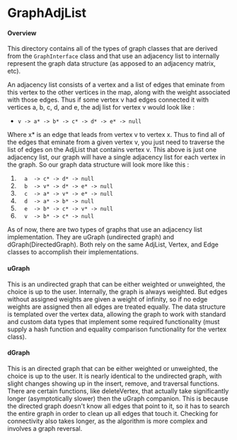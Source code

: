GraphAdjList
===============

#### Overview

This directory contains all of the types of graph classes that are derived from the `GraphInterface` class and that use an adjacency list to internally represent the graph data structure (as apposed to an adjacency matrix, etc).

An adjacency list consists of a vertex and a list  of edges that eminate from this vertex to the other vertices in the map, along with the weight associated with those edges.  Thus if some vertex v had edges connected it with vertices a, b, c, d, and e, the adj list for vertex v would look like :
 * `v -> a* -> b* -> c* -> d* -> e* -> null`

Where x\* is an edge that leads from vertex v to vertex x. Thus to find all of the edges that eminate from a given vertex v, you just need to traverse the list of edges on the AdjList that contains vertex v. This above is just one adjacency list, our graph will have a single adjacency list for each vertex in the graph. So our graph data structure will look more like this :

 1. `   a  -> c* -> d* -> null        `
 2. `   b  -> v* -> d* -> e* -> null  `
 3. `   c  -> a* -> v* -> e* -> null  `
 4. `   d  -> a* -> b* -> null        `
 5. `   e  -> b* -> c* -> v* -> null  `
 6. `   v  -> b* -> c* -> null        `

As of now, there are two types of graphs that use an adjacency list implementation. They are uGraph (undirected graph) and dGraph(DirectedGraph). Both rely on the same AdjList, Vertex, and Edge classes to accomplish their implementations.

#### uGraph
This is an undirected graph that can be either weighted or unweighted, the choice is up to the user. Internally, the graph is always weighted. But edges without assigned weights are given a weight of infinity, so if no edge weights are assigned then all edges are treated equally. The data structure is templated over the vertex data, allowing the graph to work with standard and custom data types that implement some required functionality (must supply a hash function and equality comparison functionality for the vertex class).

#### dGraph
This is an directed graph that can be either weighted or unweighted, the choice is up to the user. It is nearly identical to the undirected graph, with slight changes showing up in the insert, remove, and traversal functions. There are certain functions, like deleteVertex, that actually take significantly longer (asymptotically slower) then the uGraph companion. This is because the directed graph doesn't know all edges that point to it, so it has to search the entire graph in order to clean up all edges that touch it. Checking for connectivity also takes longer, as the algorithm is more complex and involves a graph reversal.


